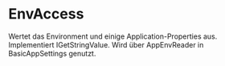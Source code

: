 # EnvAccess
Wertet das Environment und einige Application-Properties aus. Implementiert IGetStringValue.
Wird über AppEnvReader in BasicAppSettings genutzt.
